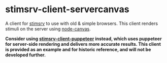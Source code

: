 # stimsrv-client-servercanvas

A client for [stimsrv](https://github.com/floledermann/stimsrv) to use with old & simple browsers. This client renders stimuli on the server using [node-canvas](https://www.npmjs.com/package/canvas).

**Consider using [stimsrv-client-puppeteer](https://github.com/floledermann/stimsrv-client-puppeteer) instead, which uses puppeteer for server-side rendering and delivers more accurate results. This client is provided as an example and for historic reference, and will not be developed further.**
